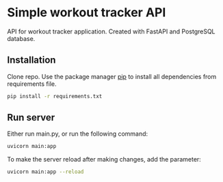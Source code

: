 # Simple workout tracker API
API for workout tracker application.
Created with FastAPI and PostgreSQL database.

## Installation
Clone repo.
Use the package manager [pip](https://pip.pypa.io/en/stable/) to install all dependencies from requirements file.

```bash
pip install -r requirements.txt
```

## Run server
Either run main.py, or run the following command:

```bash
uvicorn main:app
```

To make the server reload after making changes, add the parameter:

```bash
uvicorn main:app --reload
```
